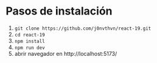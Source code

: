# Pasos de instalación

1. `git clone https://github.com/j0nvthvn/react-19.git`
2. `cd react-19`
3. `npm install`
4. `npm run dev`
5. abrir navegador en http://localhost:5173/
